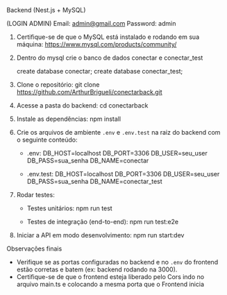 Backend (Nest.js + MySQL)


(LOGIN ADMIN)
Email: admin@gmail.com
Password: admin


1. Certifique-se de que o MySQL está instalado e rodando em sua máquina:
     https://www.mysql.com/products/community/

2. Dentro do mysql crie o banco de dados conectar e conectar_test

   create database conectar;
   create database conectar_test;


2. Clone o repositório:
   git clone https://github.com/ArthurBrigueli/conectarback.git


3. Acesse a pasta do backend:
   cd conectarback


4. Instale as dependências:
   npm install


5. Crie os arquivos de ambiente `.env` e `.env.test` na raiz do backend com o seguinte conteúdo:

   - .env:
        DB_HOST=localhost
        DB_PORT=3306
        DB_USER=seu_user
        DB_PASS=sua_senha
        DB_NAME=conectar

   - .env.test:
        DB_HOST=localhost
        DB_PORT=3306
        DB_USER=seu_user
        DB_PASS=sua_senha
        DB_NAME=conectar_test


6. Rodar testes:

   - Testes unitários:
     npm run test

   - Testes de integração (end-to-end):
     npm run test:e2e


7. Iniciar a API em modo desenvolvimento:
   npm run start:dev


 Observações finais

- Verifique se as portas configuradas no backend e no `.env` do frontend estão corretas e batem (ex: backend rodando na 3000).
- Certifique-se de que o frontend esteja liberado pelo Cors indo no arquivo main.ts e colocando a mesma porta que o Frontend inicia
